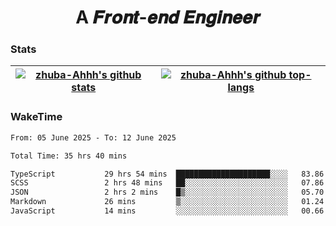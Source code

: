 <h1 align="center">A 𝑭𝒓𝒐𝒏𝒕-𝒆𝒏𝒅 𝑬𝒏𝒈𝒊𝒏𝒆𝒆𝒓</h1>

### Stats

| <a href="https://github.com/zhuba-Ahhh"><img align="center" src="https://github-readme-stats.vercel.app/api?username=zhuba-Ahhh&hide_title=true&hide_border=true&show_icons=trueline_height=21&text_color=000&icon_color=000&bg_color=0,ea6161,ffc64d,fffc4d,52fa5a&theme=graywhite" alt="zhuba-Ahhh's github stats" /> </a> | <a href="https://github.com/zhuba-Ahhh"><img align="center" src="https://github-readme-stats.vercel.app/api/top-langs/?username=zhuba-Ahhh&hide_title=true&hide_border=true&layout=compact&hide_border=true&show_icons=trueline_height=40&text_color=000&icon_color=000&bg_color=0,ea6161,ffc64d,fffc4d,52fa5a&theme=graywhite&langs_count=6" alt="zhuba-Ahhh's github top-langs"/> </a> |
| ------------- | ------------- |

### WakeTime

<!--START_SECTION:waka-->

```txt
From: 05 June 2025 - To: 12 June 2025

Total Time: 35 hrs 40 mins

TypeScript           29 hrs 54 mins  █████████████████████░░░░   83.86 %
SCSS                 2 hrs 48 mins   ██░░░░░░░░░░░░░░░░░░░░░░░   07.86 %
JSON                 2 hrs 2 mins    █▒░░░░░░░░░░░░░░░░░░░░░░░   05.70 %
Markdown             26 mins         ▒░░░░░░░░░░░░░░░░░░░░░░░░   01.24 %
JavaScript           14 mins         ░░░░░░░░░░░░░░░░░░░░░░░░░   00.66 %
```

<!--END_SECTION:waka-->
